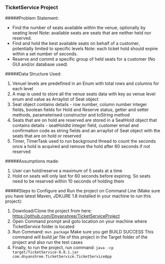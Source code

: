 ### TicketService Project

#####Problem Statement:

- Find the number of seats available within the venue, optionally by seating level
  Note: available seats are seats that are neither held nor reserved.
- Find and hold the best available seats on behalf of a customer, potentially limited to specific levels
  Note: each ticket hold should expire within a set number of seconds.
- Reserve and commit a specific group of held seats for a customer
  (No GUI and/or database used)

#####Data Structure Used:

1. Venuel levels are predefined in an Enum with total rows and columns for each level 
2. A map is used to store all the venue seats data with key as venue level enum and value as Arraylist of Seat object
3. Seat object contains details - row number, column number integer fields, boolean fields for Hold and Reserve status, getter and setter methods, parameterised constructor and toString method
4. Seats that are on hold are reserved are stored in a SeatHold object that contains details - seatHoldId integer field, customer email and confirmation code as string fields and an arraylist of Seat object with the seats that are on hold or reserved
5. Timer, TimerTask used to run background thread to count the seconds once a hold is acquired and remove the hold after 60 seconds if not reserved

#####Assumptions made:

1. User can hold/reserve a maximum of 5 seats at a time
2. Hold on seats will only last for 60 seconds before expiring. So seats need to be reserved within 10 seconds of holding them

#####Steps to Configure and Run the project on Command Line 
  (Make sure you have latest Maven, JDK/JRE 1.8 installed in your machine to run this project):

1. Download/Clone the project from here: 
    https://github.com/Dnyanshree/TicketServiceProject
2. Open Command prompt and goto location on your machine where TicketService folder is located
3. Run Command: `mvn package`
    Make sure you get BUILD SUCCESS
    This command will build jar file of this project in the Target folder of the project and also run the test cases
4. Finally, to run the project, run command: 
    `java -cp target/TicketService-0.0.1.jar com.dnyanshree.TicketService.TicketServiceApp`
